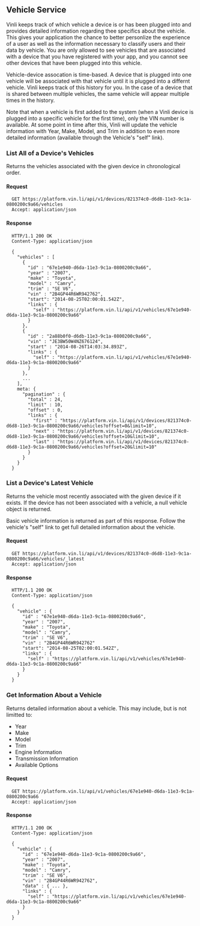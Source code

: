 Vehicle Service
---------------

Vinli keeps track of which vehicle a device is or has been plugged into and provides detailed information regarding thee specifics about the vehicle.  This gives your application the chance to better personlize the experience of a user as well as the information necessary to classify users and their data by vehicle.  You are only allowed to see vehicles that are associated with a device that you have registered with your app, and you cannot see other devices that have been plugged into this vehicle.

Vehicle-device assocation is time-based.  A device that is plugged into one vehicle will be associated with that vehicle until it is plugged into a differnt vehicle.  Vinli keeps track of this history for you.  In the case of a device that is shared between multiple vehicles, the same vehicle will appear multiple times in the history.

Note that when a vehicle is first added to the system (when a Vinli device is plugged into a specific vehicle for the first time), only the VIN number is available.  At some point in time after this, Vinli will update the vehicle information with Year, Make, Model, and Trim in addition to even more detailed information (available through the Vehicle's "self" link).


### List All of a Device's Vehicles


Returns the vehicles associated with the given device in chronological order.


#### Request

      GET https://platform.vin.li/api/v1/devices/821374c0-d6d8-11e3-9c1a-0800200c9a66/vehicles
      Accept: application/json


#### Response

      HTTP/1.1 200 OK
      Content-Type: application/json

      {
        "vehicles" : [
          {
            "id" : "67e1e940-d6da-11e3-9c1a-0800200c9a66",
            "year" : "2007",
            "make" : "Toyota",
            "model" : "Camry",
            "trim" : "SE V6",
            "vin" : "2B4GP44R6WR942762",
            "start": "2014-08-25T02:00:01.542Z",
            "links" : {
              "self" : "https://platform.vin.li/api/v1/vehicles/67e1e940-d6da-11e3-9c1a-0800200c9a66"
            }
          },
          {
            "id" : "2a88b0f0-d6db-11e3-9c1a-0800200c9a66",
            "vin" : "JE3BW50W4NZ676124",
            "start" : "2014-08-26T14:03:34.893Z",
            "links" : {
              "self" : "https://platform.vin.li/api/v1/vehicles/67e1e940-d6da-11e3-9c1a-0800200c9a66"
            }
          },
          ...
        ],
        meta: {
          "pagination" : {
            "total" : 24,
            "limit" : 10,
            "offset" : 0,
            "links" : {
              "first" : "https://platform.vin.li/api/v1/devices/821374c0-d6d8-11e3-9c1a-0800200c9a66/vehicles?offset=0&limit=10",
              "next" : "https://platform.vin.li/api/v1/devices/821374c0-d6d8-11e3-9c1a-0800200c9a66/vehicles?offset=10&limit=10",
              "last" : "https://platform.vin.li/api/v1/devices/821374c0-d6d8-11e3-9c1a-0800200c9a66/vehicles?offset=20&limit=10"
            }
          }
        }
      }


### List a Device's Latest Vehicle


Returns the vehicle most recently associated with the given device if it exists.  If the device has not been associated with a vehicle, a null vehicle object is returned.

Basic vehicle information is returned as part of this response.  Follow the vehicle's "self" link to get full detailed information about the vehicle.

#### Request

      GET https://platform.vin.li/api/v1/devices/821374c0-d6d8-11e3-9c1a-0800200c9a66/vehicles/_latest
      Accept: application/json


#### Response

      HTTP/1.1 200 OK
      Content-Type: application/json

      {
        "vehicle" : {
          "id" : "67e1e940-d6da-11e3-9c1a-0800200c9a66",
          "year" : "2007",
          "make" : "Toyota",
          "model" : "Camry",
          "trim" : "SE V6",
          "vin" : "2B4GP44R6WR942762"
          "start": "2014-08-25T02:00:01.542Z",
          "links" : {
            "self" : "https://platform.vin.li/api/v1/vehicles/67e1e940-d6da-11e3-9c1a-0800200c9a66"
          }
        }
      }


### Get Information About a Vehicle

Returns detailed information about a vehicle.  This may include, but is not limitted to:

* Year
* Make
* Model
* Trim
* Engine Information
* Transmission Information
* Available Options


#### Request

      GET https://platform.vin.li/api/v1/vehicles/67e1e940-d6da-11e3-9c1a-0800200c9a66
      Accept: application/json


#### Response

      HTTP/1.1 200 OK
      Content-Type: application/json

      {
        "vehicle" : {
          "id" : "67e1e940-d6da-11e3-9c1a-0800200c9a66",
          "year" : "2007",
          "make" : "Toyota",
          "model" : "Camry",
          "trim" : "SE V6",
          "vin" : "2B4GP44R6WR942762",
          "data" : { ... },
          "links" : {
            "self" : "https://platform.vin.li/api/v1/vehicles/67e1e940-d6da-11e3-9c1a-0800200c9a66"
          }
        }
      }
